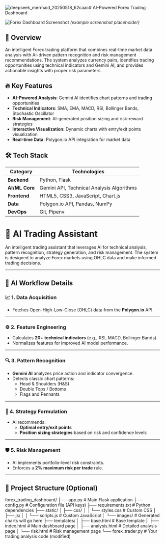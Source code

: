 ![deepseek_mermaid_20250518_62caac](https://github.com/user-attachments/assets/437c9cf5-836b-48c4-9a8a-97d689695185)# AI-Powered Forex Trading Dashboard

![Forex Dashboard Screenshot](static/images/dashboard-screenshot.png) *(example screenshot placeholder)*

## 🚀 Overview
An intelligent Forex trading platform that combines real-time market data analysis with AI-driven pattern recognition and risk management recommendations. The system analyzes currency pairs, identifies trading opportunities using technical indicators and Gemini AI, and provides actionable insights with proper risk parameters.

## 🔥 Key Features
- **AI-Powered Analysis**: Gemini AI identifies chart patterns and trading opportunities
- **Technical Indicators**: SMA, EMA, MACD, RSI, Bollinger Bands, Stochastic Oscillator
- **Risk Management**: AI-generated position sizing and risk-reward strategies
- **Interactive Visualization**: Dynamic charts with entry/exit points visualization
- **Real-time Data**: Polygon.io API integration for market data

## 🛠 Tech Stack
| Category        | Technologies |
|-----------------|--------------|
| **Backend**     | Python, Flask |
| **AI/ML Core**  | Gemini API, Technical Analysis Algorithms |
| **Frontend**    | HTML5, CSS3, JavaScript, Chart.js |
| **Data**        | Polygon.io API, Pandas, NumPy |
| **DevOps**      | Git, Pipenv |

# 🧠 AI Trading Assistant

An intelligent trading assistant that leverages AI for technical analysis, pattern recognition, strategy generation, and risk management. The system is designed to analyze Forex markets using OHLC data and make informed trading decisions.

---

## 🚀 AI Workflow Details

### 📈 1. Data Acquisition
- Fetches Open-High-Low-Close (OHLC) data from the **Polygon.io** API.

---

### ⚙️ 2. Feature Engineering
- Calculates **20+ technical indicators** (e.g., RSI, MACD, Bollinger Bands).
- Normalizes features for improved AI model performance.

---

### 🔍 3. Pattern Recognition
- **Gemini AI** analyzes price action and indicator convergence.
- Detects classic chart patterns:
  - Head & Shoulders (H&S)
  - Double Tops / Bottoms
  - Flags and Pennants

---

### 🧠 4. Strategy Formulation
- AI recommends:
  - **Optimal entry/exit points**
  - **Position sizing strategies** based on risk and confidence levels

---

### 🛡️ 5. Risk Management
- AI implements portfolio-level risk constraints.
- Enforces a **2% maximum risk per trade** rule.

---

## 📂 Project Structure (Optional)

forex_trading_dashboard/
├── app.py                  # Main Flask application
├── config.py               # Configuration file (API keys)
├── requirements.txt        # Python dependencies
├── static/
│   ├── css/
│   │   └── styles.css      # Custom CSS
│   ├── js/
│   │   └── scripts.js      # Custom JavaScript
│   └── images/             # Generated charts will go here
├── templates/
│   ├── base.html           # Base template
│   ├── index.html          # Main dashboard page
│   ├── analysis.html       # Detailed analysis page
│   └── risk.html           # Risk management page
└── forex_trader.py         # Your trading analysis code (modified)

